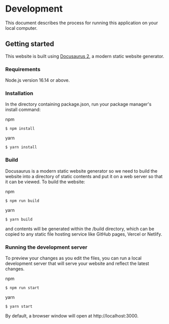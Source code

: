 # Development

This document describes the process for running this application on your local computer.

## Getting started

This website is built using [Docusaurus 2](https://docusaurus.io/), a modern static website generator.

### Requirements

Node.js version 16.14 or above.

### Installation

In the directory containing package.json, run your package manager's install command:

npm
```
$ npm install
```

yarn
```
$ yarn install
```

### Build

Docusaurus is a modern static website generator so we need to build the website into a directory of static contents and put it on a web server so that it can be viewed. To build the website:

npm
```
$ npm run build
```

yarn
```
$ yarn build
```

and contents will be generated within the /build directory, which can be copied to any static file hosting service like GitHub pages, Vercel or Netlify.

### Running the development server

To preview your changes as you edit the files, you can run a local development server that will serve your website and reflect the latest changes.

npm
```
$ npm run start
```

yarn
```
$ yarn start
```

By default, a browser window will open at http://localhost:3000.